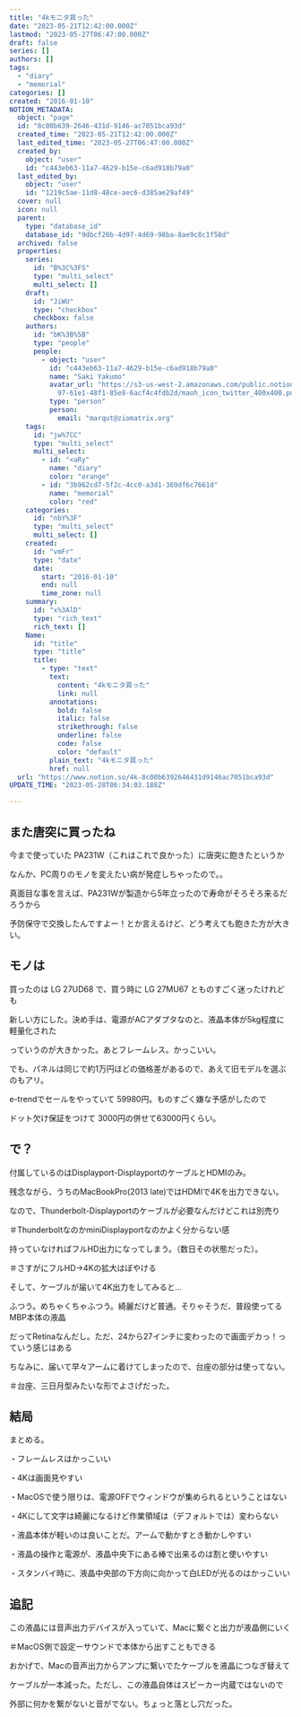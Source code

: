 ```yaml
---
title: "4kモニタ買った"
date: "2023-05-21T12:42:00.000Z"
lastmod: "2023-05-27T06:47:00.000Z"
draft: false
series: []
authors: []
tags:
  - "diary"
  - "memorial"
categories: []
created: "2016-01-10"
NOTION_METADATA:
  object: "page"
  id: "8c00b639-2646-431d-9146-ac7051bca93d"
  created_time: "2023-05-21T12:42:00.000Z"
  last_edited_time: "2023-05-27T06:47:00.000Z"
  created_by:
    object: "user"
    id: "c443eb63-11a7-4629-b15e-c6ad918b79a0"
  last_edited_by:
    object: "user"
    id: "1219c5ae-11d8-48ce-aec6-d385ae29af49"
  cover: null
  icon: null
  parent:
    type: "database_id"
    database_id: "9dbcf20b-4d97-4d69-98ba-8ae9c8c1f58d"
  archived: false
  properties:
    series:
      id: "B%3C%3FS"
      type: "multi_select"
      multi_select: []
    draft:
      id: "JiWU"
      type: "checkbox"
      checkbox: false
    authors:
      id: "bK%3B%5B"
      type: "people"
      people:
        - object: "user"
          id: "c443eb63-11a7-4629-b15e-c6ad918b79a0"
          name: "Saki Yakumo"
          avatar_url: "https://s3-us-west-2.amazonaws.com/public.notion-static.com/3ad1c4\
            97-61e1-48f1-85e8-6acf4c4fdb2d/maoh_icon_twitter_400x400.png"
          type: "person"
          person:
            email: "marqut@ziomatrix.org"
    tags:
      id: "jw%7CC"
      type: "multi_select"
      multi_select:
        - id: "<aRy"
          name: "diary"
          color: "orange"
        - id: "3b962cd7-5f2c-4cc0-a3d1-369df6c7661d"
          name: "memorial"
          color: "red"
    categories:
      id: "nbY%3F"
      type: "multi_select"
      multi_select: []
    created:
      id: "vmFr"
      type: "date"
      date:
        start: "2016-01-10"
        end: null
        time_zone: null
    summary:
      id: "x%3AlD"
      type: "rich_text"
      rich_text: []
    Name:
      id: "title"
      type: "title"
      title:
        - type: "text"
          text:
            content: "4kモニタ買った"
            link: null
          annotations:
            bold: false
            italic: false
            strikethrough: false
            underline: false
            code: false
            color: "default"
          plain_text: "4kモニタ買った"
          href: null
  url: "https://www.notion.so/4k-8c00b6392646431d9146ac7051bca93d"
UPDATE_TIME: "2023-05-28T06:34:03.188Z"

---
```

<link rel="stylesheet" href="https://cdn.jsdelivr.net/npm/katex@0.16.2/dist/katex.min.css" integrity="sha384-bYdxxUwYipFNohQlHt0bjN/LCpueqWz13HufFEV1SUatKs1cm4L6fFgCi1jT643X" crossorigin="anonymous">


## また唐突に買ったね


今まで使っていた PA231W（これはこれで良かった）に唐突に飽きたというか


なんか、PC周りのモノを変えたい病が発症しちゃったので。。


真面目な事を言えば、PA231Wが製造から5年立ったので寿命がそろそろ来るだろうから


予防保守で交換したんですよー！とか言えるけど、どう考えても飽きた方が大きい。


## モノは


買ったのは LG 27UD68 で、買う時に LG 27MU67 とものすごく迷ったけれども


新しい方にした。決め手は、電源がACアダプタなのと、液晶本体が5kg程度に軽量化された


っていうのが大きかった。あとフレームレス。かっこいい。


でも、パネルは同じで約1万円ほどの価格差があるので、あえて旧モデルを選ぶのもアリ。


e-trendでセールをやっていて 59980円。ものすごく嫌な予感がしたので


ドット欠け保証をつけて 3000円の併せて63000円くらい。


## で？


付属しているのはDisplayport-DisplayportのケーブルとHDMIのみ。


残念ながら、うちのMacBookPro(2013 late)ではHDMIで4Kを出力できない。


なので、Thunderbolt-Displayportのケーブルが必要なんだけどこれは別売り


＃ThunderboltなのかminiDisplayportなのかよく分からない感


持っていなければフルHD出力になってしまう。（数日その状態だった）。


＃さすがにフルHD→4Kの拡大はぼやける


そして、ケーブルが届いて4K出力をしてみると…


ふつう。めちゃくちゃふつう。綺麗だけど普通。そりゃそうだ、普段使ってるMBP本体の液晶


だってRetinaなんだし。ただ、24から27インチに変わったので画面デカっ！っていう感じはある


ちなみに、届いて早々アームに着けてしまったので、台座の部分は使ってない。


＃台座、三日月型みたいな形でよさげだった。


## 結局


まとめる。


・フレームレスはかっこいい


・4Kは画面見やすい


・MacOSで使う限りは、電源OFFでウィンドウが集められるということはない


・4Kにして文字は綺麗になるけど作業領域は（デフォルトでは）変わらない


・液晶本体が軽いのは良いことだ。アームで動かすとき動かしやすい


・液晶の操作と電源が、液晶中央下にある棒で出来るのは割と使いやすい


・スタンバイ時に、液晶中央部の下方向に向かって白LEDが光るのはかっこいい


## 追記


この液晶には音声出力デバイスが入っていて、Macに繋ぐと出力が液晶側にいく


＃MacOS側で設定ーサウンドで本体から出すこともできる


おかげで、Macの音声出力からアンプに繋いでたケーブルを液晶につなぎ替えて


ケーブルが一本減った。ただし、この液晶自体はスピーカー内蔵ではないので


外部に何かを繋がないと音がでない。ちょっと落とし穴だった。

